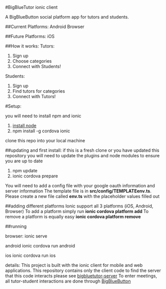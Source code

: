 #BigBlueTutor ionic client

A BigBlueButton social platform app for tutors and students.

##Current Platforms:
Android
Browser

##Future Platforms:
iOS

##How it works:
Tutors:
1. Sign up
2. Choose categories
3. Connect with Students!

Students:
1. Sign up
3. Find tutors for categories
4. Connect with Tutors!

#Setup:

you will need to install npm and ionic

1. [install node](https://docs.npmjs.com/getting-started/installing-node)
2. npm install -g cordova ionic

clone this repo into your local machine

##updating and first install:
if this is a fresh clone or you have updated this repository you will need to update the plugins and node modules to ensure you are up to date

1. npm update
2. ionic cordova prepare

You will need to add a config file with your google oauth information and server information
The template file is in **src/config/TEMPLATEenv.ts**. Please create a new file called **env.ts** with the placeholder values filled out


##adding different platforms
Ionic support all 3 platforms (iOS, Android, Browser)
To add a platform simply run **ionic cordova platform add <platform>**
To remove a platform is equally easy **ionic cordova platform remove <platform>**

##running

browser:
ionic serve

android
ionic cordova run android

ios
ionic cordova run ios

details:
This project is built with the ionic client for mobile and web applications.
This repository contains only the client code to find the server that this code interacts please see [bigbluetutor-server](https://github.com/blindsidenetworks/bigbluetutor-server)
To enter meetings, all tutor-student interactions are done through [BigBlueButton](https://github.com/bigbluebutton/bigbluebutton)
